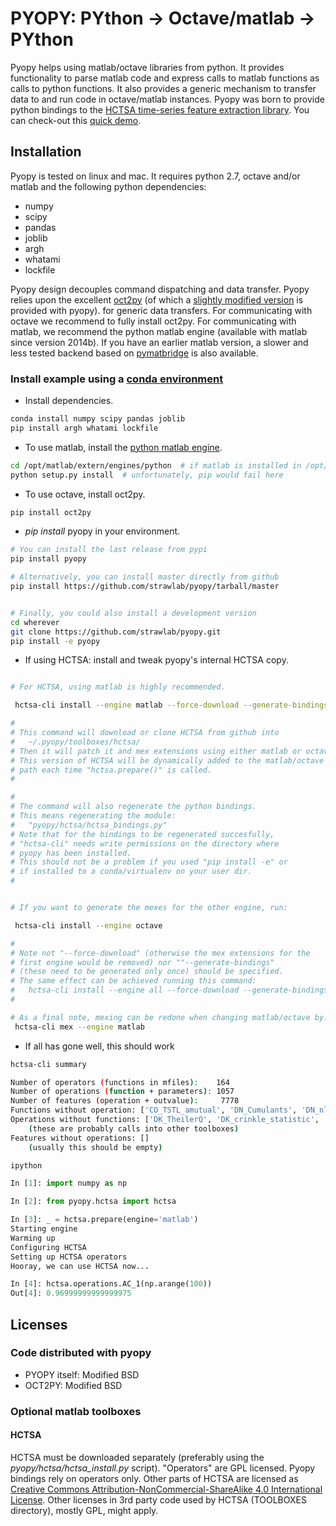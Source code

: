 PYOPY: PYthon -> Octave/matlab -> PYthon
========================================

Pyopy helps using matlab/octave libraries from python.
It provides functionality to parse matlab code and express calls to matlab functions
as calls to python functions. It also provides a generic mechanism to transfer data to
and run code in octave/matlab instances. Pyopy was born to provide python bindings to the 
[HCTSA time-series feature extraction library](http://www.comp-engine.org/timeseries/).
You can check-out this [quick demo](https://asciinema.org/a/18771).


Installation
------------

Pyopy is tested on linux and mac. It requires python 2.7, octave and/or matlab and the following python dependencies:
 
 - numpy
 - scipy
 - pandas
 - joblib
 - argh
 - whatami
 - lockfile
 
Pyopy design decouples command dispatching and data transfer.
Pyopy relies upon the excellent [oct2py](http://blink1073.github.io/oct2py/)
(of which a [slightly modified version](https://github.com/sdvillal/oct2py) is provided with pyopy).
for generic data transfers. For communicating with octave we recommend to fully install oct2py.
For communicating with matlab, we recommend the python matlab engine (available with matlab since
version 2014b). If you have an earlier matlab version, a slower and less tested backend
based on [pymatbridge](https://github.com/arokem/python-matlab-bridge) is also available.

### Install example using a [conda environment](http://conda.io/)

 - Install dependencies.
```sh
conda install numpy scipy pandas joblib
pip install argh whatami lockfile
```

 - To use matlab, install the [python matlab engine](http://www.mathworks.com/help/matlab/matlab_external/install-the-matlab-engine-for-python.html). 

```sh
cd /opt/matlab/extern/engines/python  # if matlab is installed in /opt/matlab
python setup.py install  # unfortunately, pip would fail here
```

 - To use octave, install oct2py.

```sh
pip install oct2py
```

 - *pip install* pyopy in your environment.

```sh
# You can install the last release from pypi
pip install pyopy

# Alternatively, you can install master directly from github
pip install https://github.com/strawlab/pyopy/tarball/master


# Finally, you could also install a development version
cd wherever
git clone https://github.com/strawlab/pyopy.git
pip install -e pyopy
```

  - If using HCTSA: install and tweak pyopy's internal HCTSA copy.

```sh

# For HCTSA, using matlab is highly recommended.

 hctsa-cli install --engine matlab --force-download --generate-bindings

#
# This command will download or clone HCTSA from github into
#   ~/.pyopy/toolboxes/hctsa/
# Then it will patch it and mex extensions using either matlab or octave.
# This version of HCTSA will be dynamically added to the matlab/octave
# path each time "hctsa.prepare()" is called.
#

#
# The command will also regenerate the python bindings.
# This means regenerating the module:
#   "pyopy/hctsa/hctsa_bindings.py"
# Note that for the bindings to be regenerated succesfully,
# "hctsa-cli" needs write permissions on the directory where
# pyopy has been installed.
# This should not be a problem if you used "pip install -e" or
# if installed to a conda/virtualenv on your user dir.
#


# If you want to generate the mexes for the other engine, run:

 hctsa-cli install --engine octave

#
# Note not "--force-download" (otherwise the mex extensions for the
# first engine would be removed) nor ""--generate-bindings"
# (these need to be generated only once) should be specified.
# The same effect can be achieved running this command:
#   hctsa-cli install --engine all --force-download --generate-bindings
#

# As a final note, mexing can be redone when changing matlab/octave by:
 hctsa-cli mex --engine matlab
```

  - If all has gone well, this should work

```sh
hctsa-cli summary

Number of operators (functions in mfiles):    164
Number of operations (function + parameters): 1057
Number of features (operation + outvalue):     7778
Functions without operation: ['CO_TSTL_amutual', 'DN_Cumulants', 'DN_nlogL_norm', 'IN_AutoMutualInfo', 'IN_Initialize_MI', 'IN_MutualInfo', 'MF_GP_LearnHyperp', 'MF_ResidualAnalysis', 'NL_CaosMethod', 'PP_PreProcess', 'SB_CoarseGrain', 'SD_MakeSurrogates', 'TSTL_predict']
Operations without functions: ['DK_TheilerQ', 'DK_crinkle_statistic', 'DK_timerev_1', 'DK_timerev_2', 'DK_timerev_3', 'DK_timerev_4']
    (these are probably calls into other toolboxes)
Features without operations: []
    (usually this should be empty)

ipython
```

```python
In [1]: import numpy as np

In [2]: from pyopy.hctsa import hctsa

In [3]: _ = hctsa.prepare(engine='matlab')
Starting engine
Warming up
Configuring HCTSA
Setting up HCTSA operators
Hooray, we can use HCTSA now...

In [4]: hctsa.operations.AC_1(np.arange(100))
Out[4]: 0.96999999999999975
```


Licenses
--------

### Code distributed with pyopy

 - PYOPY itself: Modified BSD
 - OCT2PY: Modified BSD
 
### Optional matlab toolboxes

#### HCTSA

HCTSA must be downloaded separately (preferably using the *pyopy/hctsa/hctsa_install.py* script).
"Operators" are GPL licensed. Pyopy bindings rely on operators only.
Other parts of HCTSA are licensed as [Creative Commons Attribution-NonCommercial-ShareAlike 4.0 International License](https://creativecommons.org/licenses/by-nc-sa/4.0/). 
Other licenses in 3rd party code used by HCTSA (TOOLBOXES directory), mostly GPL, might apply. 
